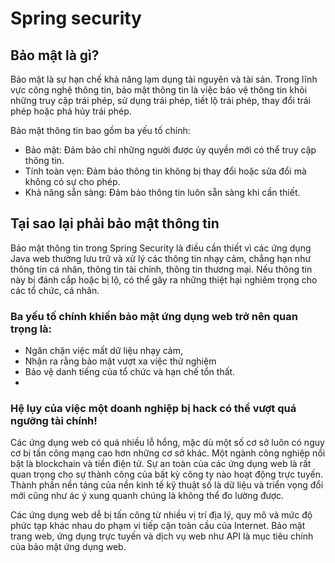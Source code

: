 # Spring security

## Bảo mật là gì?

Bảo mật là sự hạn chế khả năng lạm dụng tài nguyên và tài sản. Trong lĩnh vực công nghệ thông tin, bảo mật thông tin là việc bảo vệ thông tin khỏi những truy cập trái phép, sử dụng trái phép, tiết lộ trái phép, thay đổi trái phép hoặc phá hủy trái phép.

Bảo mật thông tin bao gồm ba yếu tố chính:

- Bảo mật: Đảm bảo chỉ những người được ủy quyền mới có thể truy cập thông tin.
- Tính toàn vẹn: Đảm bảo thông tin không bị thay đổi hoặc sửa đổi mà không có sự cho phép.
- Khả năng sẵn sàng: Đảm bảo thông tin luôn sẵn sàng khi cần thiết.

## Tại sao lại phải bảo mật thông tin

Bảo mật thông tin trong Spring Security là điều cần thiết vì các ứng dụng Java web thường lưu trữ và xử lý các thông tin nhạy cảm, chẳng hạn như thông tin cá nhân, thông tin tài chính, thông tin thương mại. Nếu thông tin này bị đánh cắp hoặc bị lộ, có thể gây ra những thiệt hại nghiêm trọng cho các tổ chức, cá nhân.

### Ba yếu tố chính khiến bảo mật ứng dụng web trở nên quan trọng là:
- Ngăn chặn việc mất dữ liệu nhạy cảm,
- Nhận ra rằng bảo mật vượt xa việc thử nghiệm
- Bảo vệ danh tiếng của tổ chức và hạn chế tổn thất.
- 
### Hệ lụy của việc một doanh nghiệp bị hack có thể vượt quá ngưỡng tài chính!

Các ứng dụng web có quá nhiều lỗ hổng, mặc dù một số cơ sở luôn có nguy cơ bị tấn công mạng cao hơn những cơ sở khác. Một ngành công nghiệp nổi bật là blockchain và tiền điện tử. Sự an toàn của các ứng dụng web là rất quan trọng cho sự thành công của bất kỳ công ty nào hoạt động trực tuyến. Thành phần nền tảng của nền kinh tế kỹ thuật số là dữ liệu và triển vọng đổi mới cũng như ác ý xung quanh chúng là không thể đo lường được.

Các ứng dụng web dễ bị tấn công từ nhiều vị trí địa lý, quy mô và mức độ phức tạp khác nhau do phạm vi tiếp cận toàn cầu của Internet. Bảo mật trang web, ứng dụng trực tuyến và dịch vụ web như API là mục tiêu chính của bảo mật ứng dụng web.

